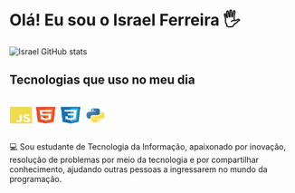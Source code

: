 # Olá! Eu sou o Israel Ferreira 🖐️

![Israel GitHub stats](https://github-readme-stats.vercel.app/api?username=israaeldev&show_icons=true&theme=dracula)

## Tecnologias que uso no meu dia

<div style="display: inline_block"><br>
  <img align="center" alt="Js" height="30" width="40" src="https://raw.githubusercontent.com/devicons/devicon/master/icons/javascript/javascript-plain.svg">
  <img align="center" alt="HTML" height="30" width="40" src="https://raw.githubusercontent.com/devicons/devicon/master/icons/html5/html5-original.svg">
  <img align="center" alt="CSS" height="30" width="40" src="https://raw.githubusercontent.com/devicons/devicon/master/icons/css3/css3-original.svg">
  <img align="center" alt="Python" height="30" width="40" src="https://raw.githubusercontent.com/devicons/devicon/master/icons/python/python-original.svg">
</div><br/>

💻 Sou estudante de Tecnologia da Informação, apaixonado por inovação, resolução de problemas por meio da tecnologia e por compartilhar conhecimento, ajudando outras pessoas a ingressarem no mundo da programação.
